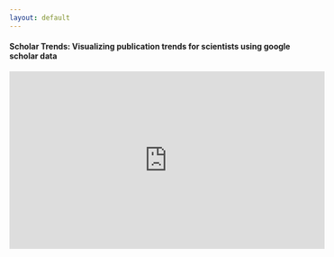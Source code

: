 ```yaml
---
layout: default
---
```


#### Scholar Trends: Visualizing publication trends for scientists using google scholar data

<iframe width="560" height="315" src="https://www.youtube.com/embed/cZQcAU8D-BM" title="YouTube video player" frameborder="0" allow="accelerometer; autoplay; clipboard-write; encrypted-media; gyroscope; picture-in-picture; web-share; autoplay; modestbranding" allowfullscreen></iframe>